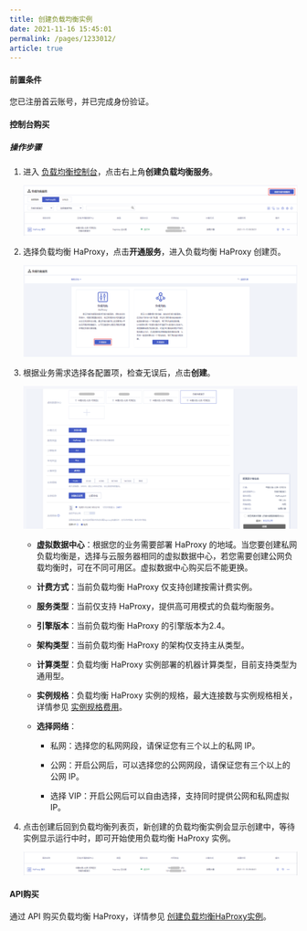 ```yaml
---
title: 创建负载均衡实例  
date: 2021-11-16 15:45:01
permalink: /pages/1233012/
article: true
---
```


#### 前置条件

您已注册首云账号，并已完成身份验证。

#### 控制台购买

##### 操作步骤

1. 进入 [负载均衡控制台](https://console.capitalonline.net/loadbalancers)，点击右上角**创建负载均衡服务**。

   ![创建负载均衡](../../pic/new-haproxy.png)

2. 选择负载均衡 HaProxy，点击**开通服务**，进入负载均衡 HaProxy 创建页。

   ![选择HaProxy](../../pic/select-slb.png)

3. 根据业务需求选择各配置项，检查无误后，点击**创建**。

   ![购买负载均衡](../../pic/buy-slb.png)

   + **虚拟数据中心**：根据您的业务需要部署 HaProxy 的地域。当您要创建私网负载均衡是，选择与云服务器相同的虚拟数据中心，若您需要创建公网负载均衡时，可在不同可用区。虚拟数据中心购买后不能更换。

   + **计费方式**：当前负载均衡 HaProxy 仅支持创建按需计费实例。

   + **服务类型**：当前仅支持 HaProxy，提供高可用模式的负载均衡服务。

   + **引擎版本**：当前负载均衡 HaProxy 的引擎版本为2.4。

   + **架构类型**：当前负载均衡 HaProxy 的架构仅支持主从类型。

   + **计算类型**：负载均衡 HaProxy 实例部署的机器计算类型，目前支持类型为通用型。

   + **实例规格**：负载均衡 HaProxy 实例的规格，最大连接数与实例规格相关，详情参见 [实例规格费用](F:\首云工作相关\PaaS产品线\弹性计算产品\负载均衡\用户操作手册\HaProxy\02.购买指南\00.计费概述.md)。

   + **选择网络**：

     + 私网：选择您的私网网段，请保证您有三个以上的私网 IP。

     + 公网：开启公网后，可以选择您的公网网段，请保证您有三个以上的公网 IP。

     + 选择 VIP：开启公网后可以自由选择，支持同时提供公网和私网虚拟 IP。

4. 点击创建后回到负载均衡列表页，新创建的负载均衡实例会显示创建中，等待实例显示运行中时，即可开始使用负载均衡 HaProxy 实例。

   ![控制台查看实例](../../pic/console-view-haproxy.png)

#### API购买

通过 API 购买负载均衡 HaProxy，详情参见 [创建负载均衡HaProxy实例](F:\首云工作相关\PaaS产品线\弹性计算产品\负载均衡\用户操作手册\HaProxy\09.API文档\02.实例相关接口\02.创建负载均衡HaProxy实例.md)。
